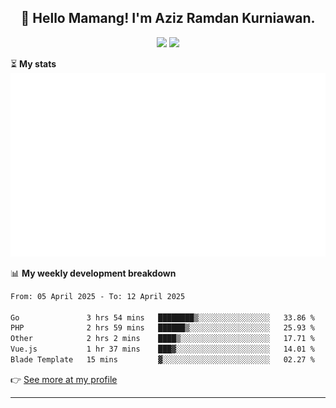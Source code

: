 <h2 align="center">👋 Hello Mamang! I'm Aziz Ramdan Kurniawan.</h2>  
<p align="center">
  <img src="https://komarev.com/ghpvc/?username=azizramdan">
  <img src="https://wakatime.com/badge/user/90056fa0-4c31-4eca-954e-2a3ac05896f9.svg">
</p>
    
⏳ **My stats**  
![](https://raw.githubusercontent.com/azizramdan/github-stats/master/generated/overview.svg#gh-dark-mode-only)

📊 **My weekly development breakdown**
<!--START_SECTION:waka-->

```txt
From: 05 April 2025 - To: 12 April 2025

Go               3 hrs 54 mins   ████████▒░░░░░░░░░░░░░░░░   33.86 %
PHP              2 hrs 59 mins   ██████▒░░░░░░░░░░░░░░░░░░   25.93 %
Other            2 hrs 2 mins    ████▒░░░░░░░░░░░░░░░░░░░░   17.71 %
Vue.js           1 hr 37 mins    ███▓░░░░░░░░░░░░░░░░░░░░░   14.01 %
Blade Template   15 mins         ▓░░░░░░░░░░░░░░░░░░░░░░░░   02.27 %
```

<!--END_SECTION:waka-->
👉 [See more at my profile](https://wakatime.com/@azizramdan)
***

